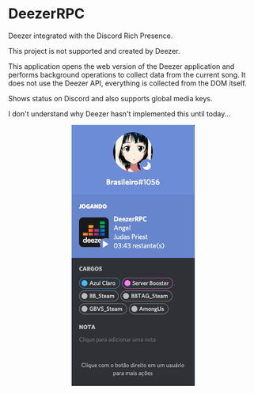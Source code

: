 # DeezerRPC
Deezer integrated with the Discord Rich Presence.

This project is not supported and created by Deezer.

This application opens the web version of the Deezer application and performs background operations to collect data from the current song. It does not use the Deezer API, everything is collected from the DOM itself.

Shows status on Discord and also supports global media keys.

I don't understand why Deezer hasn't implemented this until today...

<p align="center">
  <img width="249px" height="528px" src="./assets/readme_discord_status.png">
</p>
